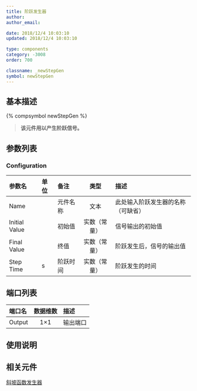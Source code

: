 ```yaml
---
title: 阶跃发生器
author: 
author_email:

date: 2018/12/4 10:03:10
updated: 2018/12/4 10:03:10

type: components
category: -3008
order: 700

classname: _newStepGen
symbol: newStepGen
---
```

## 基本描述
{% compsymbol newStepGen %}

> **该元件用以产生阶跃信号。**

## 参数列表
### Configuration
| 参数名 | 单位 | 备注 | 类型 | 描述 |
| :--- | :--- | :--- | :--: | :--- |
| Name |  | 元件名称 | 文本 | 此处输入阶跃发生器的名称（可缺省） |
| Initial Value |  | 初始值 | 实数（常量） | 信号输出的初始值 |
| Final Value |  | 终值 | 实数（常量） | 阶跃发生后，信号的输出值 |
| Step Time | s | 阶跃时间 | 实数（常量） | 阶跃发生的时间 |


## 端口列表

| 端口名 | 数据维数 | 描述 |
| :--- | :--:  | :--- |
| Output | 1×1 |输出端口 |                   

## 使用说明



## 相关元件

[斜坡函数发生器](/components/comp_newRampGen.html)
